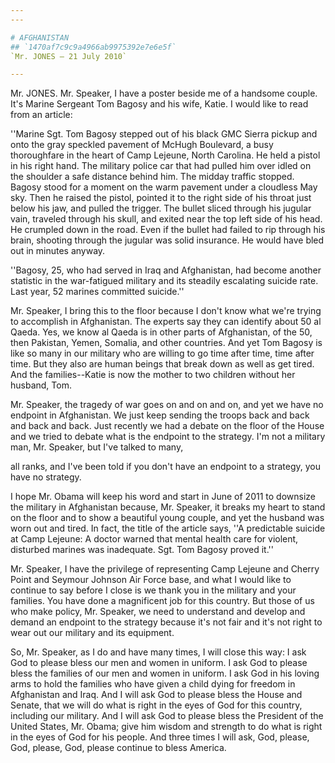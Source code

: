 ```yaml
---
---

# AFGHANISTAN
## `1470af7c9c9a4966ab9975392e7e6e5f`
`Mr. JONES — 21 July 2010`

---
```



Mr. JONES. Mr. Speaker, I have a poster beside me of a handsome 
couple. It's Marine Sergeant Tom Bagosy and his wife, Katie. I would 
like to read from an article:

''Marine Sgt. Tom Bagosy stepped out of his black GMC Sierra pickup 
and onto the gray speckled pavement of McHugh Boulevard, a busy 
thoroughfare in the heart of Camp Lejeune, North Carolina. He held a 
pistol in his right hand. The military police car that had pulled him 
over idled on the shoulder a safe distance behind him. The midday 
traffic stopped. Bagosy stood for a moment on the warm pavement under a 
cloudless May sky. Then he raised the pistol, pointed it to the right 
side of his throat just below his jaw, and pulled the trigger. The 
bullet sliced through his jugular vain, traveled through his skull, and 
exited near the top left side of his head. He crumpled down in the 
road. Even if the bullet had failed to rip through his brain, shooting 
through the jugular was solid insurance. He would have bled out in 
minutes anyway.

''Bagosy, 25, who had served in Iraq and Afghanistan, had become 
another statistic in the war-fatigued military and its steadily 
escalating suicide rate. Last year, 52 marines committed suicide.''

Mr. Speaker, I bring this to the floor because I don't know what 
we're trying to accomplish in Afghanistan. The experts say they can 
identify about 50 al Qaeda. Yes, we know al Qaeda is in other parts of 
Afghanistan, of the 50, then Pakistan, Yemen, Somalia, and other 
countries. And yet Tom Bagosy is like so many in our military who are 
willing to go time after time, time after time. But they also are human 
beings that break down as well as get tired. And the families--Katie is 
now the mother to two children without her husband, Tom.

Mr. Speaker, the tragedy of war goes on and on and on, and yet we 
have no endpoint in Afghanistan. We just keep sending the troops back 
and back and back and back. Just recently we had a debate on the floor 
of the House and we tried to debate what is the endpoint to the 
strategy. I'm not a military man, Mr. Speaker, but I've talked to many,


all ranks, and I've been told if you don't have an endpoint to a 
strategy, you have no strategy.

I hope Mr. Obama will keep his word and start in June of 2011 to 
downsize the military in Afghanistan because, Mr. Speaker, it breaks my 
heart to stand on the floor and to show a beautiful young couple, and 
yet the husband was worn out and tired. In fact, the title of the 
article says, ''A predictable suicide at Camp Lejeune: A doctor warned 
that mental health care for violent, disturbed marines was inadequate. 
Sgt. Tom Bagosy proved it.''

Mr. Speaker, I have the privilege of representing Camp Lejeune and 
Cherry Point and Seymour Johnson Air Force base, and what I would like 
to continue to say before I close is we thank you in the military and 
your families. You have done a magnificent job for this country. But 
those of us who make policy, Mr. Speaker, we need to understand and 
develop and demand an endpoint to the strategy because it's not fair 
and it's not right to wear out our military and its equipment.

So, Mr. Speaker, as I do and have many times, I will close this way: 
I ask God to please bless our men and women in uniform. I ask God to 
please bless the families of our men and women in uniform. I ask God in 
his loving arms to hold the families who have given a child dying for 
freedom in Afghanistan and Iraq. And I will ask God to please bless the 
House and Senate, that we will do what is right in the eyes of God for 
this country, including our military. And I will ask God to please 
bless the President of the United States, Mr. Obama; give him wisdom 
and strength to do what is right in the eyes of God for his people. And 
three times I will ask, God, please, God, please, God, please continue 
to bless America.
